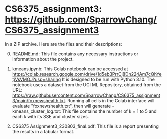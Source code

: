 # CS6375_assignment3: https://github.com/SparrowChang/CS6375_assignment3

In a ZIP archive. Here are the files and their descriptions:

0. README.md: This file contains any necessary instructions or information about the project.

1. kmeans.ipynb: 
    This Colab notebook can be accessed at https://colab.research.google.com/drive/1d5eb3PrrCj8Dn224Am7cQhYetjVsVMOJ?usp=sharing
    It is designed to be run with Python 3.10. The notebook uses a dataset from the UCI ML Repository, obtained from the URL: https://raw.githubusercontent.com/SparrowChang/CS6375_assignment3/main/foxnewshealth.txt. Running all cells in the Colab interface will evaluate "foxnewshealth.txt", then will generate 
        - kmeans_cluster_log.txt: This file contains the number of k = 1 to 5 and each k with its SSE and cluster sizes. 

2. CS6375 Assignment3_230803_final.pdf: This file is a report presenting the results in a tabular format. 